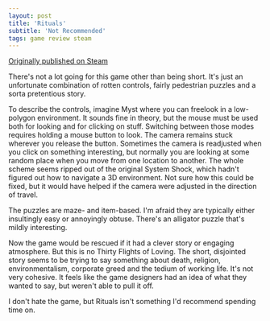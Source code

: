 ```yaml
---
layout: post
title: 'Rituals'
subtitle: 'Not Recommended'
tags: game review steam
---
```


[Originally published on Steam](https://steamcommunity.com/id/jlericson/recommended/359190/)


 There's not a lot going for this game other than being short. It's just an unfortunate combination of rotten controls, fairly pedestrian puzzles and a sorta pretentious story.
 

 

 To describe the controls, imagine Myst where you can freelook in a low-polygon environment. It sounds fine in theory, but the mouse must be used both for looking and for clicking on stuff. Switching between those modes requires holding a mouse button to look. The camera remains stuck wherever you release the button. Sometimes the camera is readjusted when you click on something interesting, but normally you are looking at some random place when you move from one location to another. The whole scheme seems ripped out of the original System Shock, which hadn't figured out how to navigate a 3D environment. Not sure how this could be fixed, but it would have helped if the camera were adjusted in the direction of travel.
 

 

 The puzzles are maze- and item-based. I'm afraid they are typically either insultingly easy or annoyingly obtuse. There's an alligator puzzle that's mildly interesting.
 

 

 Now the game would be rescued if it had a clever story or engaging atmosphere. But this is no Thirty Flights of Loving. The short, disjointed story seems to be trying to say something about death, religion, environmentalism, corporate greed and the tedium of working life. It's not very cohesive. It feels like the game designers had an idea of what they wanted to say, but weren't able to pull it off.
 

 

 I don't hate the game, but Rituals isn't something I'd recommend spending time on.
